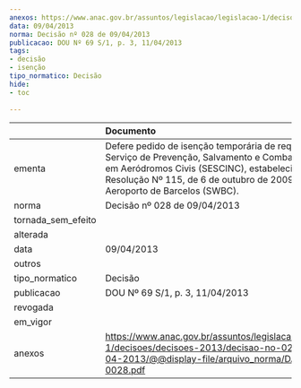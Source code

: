 ```yaml
---
anexos: https://www.anac.gov.br/assuntos/legislacao/legislacao-1/decisoes/decisoes-2013/decisao-no-028-de-09-04-2013/@@display-file/arquivo_norma/DA2013-0028.pdf
data: 09/04/2013
norma: Decisão nº 028 de 09/04/2013
publicacao: DOU Nº 69 S/1, p. 3, 11/04/2013
tags:
- decisão
- isenção
tipo_normatico: Decisão
hide: 
- toc 
 
---
```


|                    | Documento                                                                                                                                                                                                                                  |
|:-------------------|:-------------------------------------------------------------------------------------------------------------------------------------------------------------------------------------------------------------------------------------------|
| ementa             | Defere pedido de isenção temporária de requisitos do Serviço de Prevenção, Salvamento e Combate a Incêndio em Aeródromos Civis (SESCINC), estabelecidos na Resolução Nº 115, de 6 de outubro de 2009, para o Aeroporto de Barcelos (SWBC). |
| norma              | Decisão nº 028 de 09/04/2013                                                                                                                                                                                                               |
| tornada_sem_efeito |                                                                                                                                                                                                                                            |
| alterada           |                                                                                                                                                                                                                                            |
| data               | 09/04/2013                                                                                                                                                                                                                                 |
| outros             |                                                                                                                                                                                                                                            |
| tipo_normatico     | Decisão                                                                                                                                                                                                                                    |
| publicacao         | DOU Nº 69 S/1, p. 3, 11/04/2013                                                                                                                                                                                                            |
| revogada           |                                                                                                                                                                                                                                            |
| em_vigor           |                                                                                                                                                                                                                                            |
| anexos             | https://www.anac.gov.br/assuntos/legislacao/legislacao-1/decisoes/decisoes-2013/decisao-no-028-de-09-04-2013/@@display-file/arquivo_norma/DA2013-0028.pdf                                                                                  |
